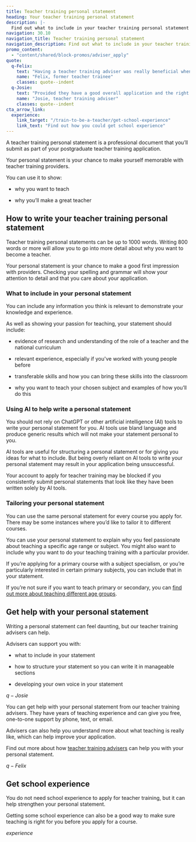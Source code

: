 ```yaml
---
title: Teacher training personal statement
heading: Your teacher training personal statement
description: |-
  Find out what to include in your teacher training personal statement when you apply for a course leading to qualified teacher status (QTS) or a PGCE.
navigation: 30.10
navigation_title: Teacher training personal statement
navigation_description: Find out what to include in your teacher training personal statement.
promo_content:
  - "content/shared/block-promos/adviser_apply"
quote:
  q-Felix:
    text: "Having a teacher training adviser was really beneficial when editing my personal statement and preparing for interviews. My top tips for the application process would be to get an adviser, and to think about what transferrable skills you have when writing your personal statement and answering interview questions."
    name: "Felix, former teacher trainee"
    classes: quote--indent
  q-Josie: 
    text: "Provided they have a good overall application and the right qualifications, most candidates who come to us for help with their personal statement will go on to get an interview." 
    name: "Josie, teacher training adviser" 
    classes: quote--indent 
cta_arrow_link:
  experience:
    link_target: "/train-to-be-a-teacher/get-school-experience"
    link_text: "Find out how you could get school experience"
---
```



A teacher training personal statement is a professional document that you’ll submit as part of your postgraduate teacher training application.

Your personal statement is your chance to make yourself memorable with teacher training providers.

You can use it to show:

* why you want to teach  

* why you’ll make a great teacher  

## How to write your teacher training personal statement

Teacher training personal statements can be up to 1000 words. Writing 800 words or more will allow you to go into more detail about why you want to become a teacher.

Your personal statement is your chance to make a good first impression with providers. Checking your spelling and grammar will show your attention to detail and that you care about your application.

### What to include in your personal statement

You can include any information you think is relevant to demonstrate your knowledge and experience.

As well as showing your passion for teaching, your statement should include:

* evidence of research and understanding of the role of a teacher and the national curriculum

* relevant experience, especially if you've worked with young people before

* transferable skills and how you can bring these skills into the classroom

* why you want to teach your chosen subject and examples of how you’ll do this

### Using AI to help write a personal statement

You should not rely on ChatGPT or other artificial intelligence (AI) tools to write your personal statement for you. AI tools use bland language and produce generic results which will not make your statement personal to you.

AI tools are useful for structuring a personal statement or for giving you ideas for what to include. But being overly reliant on AI tools to write your personal statement may result in your application being unsuccessful.

Your account to apply for teacher training may be blocked if you consistently submit personal statements that look like they have been written solely by AI tools.

### Tailoring your personal statement

You can use the same personal statement for every course you apply for. There may be some instances where you’d like to tailor it to different courses.

You can use your personal statement to explain why you feel passionate about teaching a specific age range or subject. You might also want to include why you want to do your teaching training with a particular provider.

If you’re applying for a primary course with a subject specialism, or you’re particularly interested in certain primary subjects, you can include that in your statement.

If you’re not sure if you want to teach primary or secondary, you can [find out more about teaching different age groups](/life-as-a-teacher/age-groups-and-specialisms/age-groups-you-could-teach).

## Get help with your personal statement

Writing a personal statement can feel daunting, but our teacher training advisers can help. 

Advisers can support you with:

* what to include in your statement

* how to structure your statement so you can write it in manageable sections

* developing your own voice in your statement  

$q-Josie$ 

You can get help with your personal statement from our teacher training advisers. They have years of teaching experience and can give you free, one-to-one support by phone, text, or email.

Advisers can also help you understand more about what teaching is really like, which can help improve your application.

Find out more about how [teacher training advisers](/teacher-training-advisers) can help you with your personal statement. 

$q-Felix$

## Get school experience

You do not need school experience to apply for teacher training, but it can help strengthen your personal statement.

Getting some school experience can also be a good way to make sure teaching is right for you before you apply for a course.

$experience$
